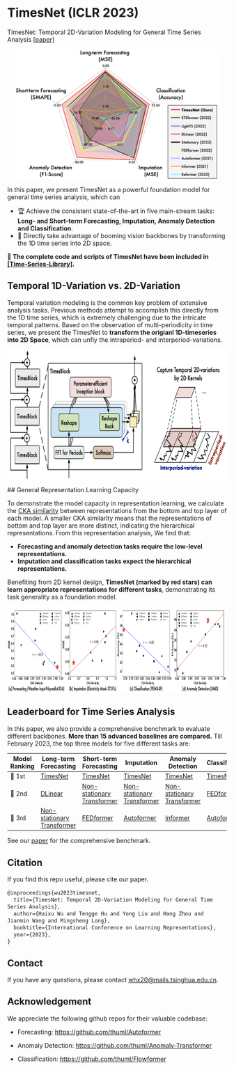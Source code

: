 # TimesNet (ICLR 2023)
TimesNet: Temporal 2D-Variation Modeling for General Time Series Analysis [[paper]](https://openreview.net/pdf?id=ju_Uqw384Oq)

<p align="center">
<img src=".\pic\overall.png" height = "300" alt="" align=center />
</p>

In this paper, we present TimesNet as a powerful foundation model for general time series analysis, which can

- 🏆 Achieve the consistent state-of-the-art in five main-stream tasks: **Long- and Short-term Forecasting, Imputation, Anomaly Detection and Classification**.
- 🌟 Directly take advantage of booming vision backbones by transforming the 1D time series into 2D space.

**:triangular_flag_on_post: The complete code and scripts of TimesNet have been included in [[Time-Series-Library]](https://github.com/thuml/Time-Series-Library).**

## Temporal 1D-Variation vs. 2D-Variation

Temporal variation modeling is the common key problem of extensive analysis tasks. Previous methods attempt to accomplish this directly from the 1D time series, which is extremely challenging due to the intricate temporal patterns. Based on the observation of multi-periodicity in time series, we present the TimesNet to **transform the origianl 1D-timeseries into 2D Space**, which can unfiy the intraperiod- and interperiod-variations.

<p align="center">
<img src=".\pic\timesnet.png" height = "300" alt="" align=center />
</p>
## General Representation Learning Capacity

To demonstrate the model capacity in representation learning, we calculate the [CKA similarity](https://github.com/jayroxis/CKA-similarity) between representations from the bottom and top layer of each model. A smaller CKA similarity means that the representations of bottom and top layer are more distinct, indicating the hierarchical representations. From this representation analysis, We find that:

- **Forecasting and anomaly detection tasks require the low-level representations.**
- **Imputation and classification tasks expect the hierarchical representations.**

Benefiting from 2D kernel design, **TimesNet (marked by red stars) can learn appropriate representations for different tasks**, demonstrating its task generality as a foundation model.

<p align="center">
<img src=".\pic\representation.png" height = "200" alt="" align=center />
</p>

## Leaderboard for Time Series Analysis

In this paper, we also provide a comprehensive benchmark to evaluate different backbones. **More than 15 advanced baselines are compared.** Till February 2023, the top three models for five different tasks are:

| Model<br>Ranking | Long-term<br>Forecasting                                     | Short-term<br>Forecasting                                    | Imputation                                                   | Anomaly<br>Detection                                         | Classification                                     |
| ---------------- | ------------------------------------------------------------ | ------------------------------------------------------------ | ------------------------------------------------------------ | ------------------------------------------------------------ | -------------------------------------------------- |
| 🥇 1st            | [TimesNet](https://arxiv.org/abs/2210.02186)                 | [TimesNet](https://arxiv.org/abs/2210.02186)                 | [TimesNet](https://arxiv.org/abs/2210.02186)                 | [TimesNet](https://arxiv.org/abs/2210.02186)                 | [TimesNet](https://arxiv.org/abs/2210.02186)       |
| 🥈 2nd            | [DLinear](https://github.com/cure-lab/LTSF-Linear)           | [Non-stationary<br/>Transformer](https://github.com/thuml/Nonstationary_Transformers) | [Non-stationary<br/>Transformer](https://github.com/thuml/Nonstationary_Transformers) | [Non-stationary<br/>Transformer](https://github.com/thuml/Nonstationary_Transformers) | [FEDformer](https://github.com/MAZiqing/FEDformer) |
| 🥉 3rd            | [Non-stationary<br>Transformer](https://github.com/thuml/Nonstationary_Transformers) | [FEDformer](https://github.com/MAZiqing/FEDformer)           | [Autoformer](https://github.com/thuml/Autoformer)            | [Informer](https://github.com/zhouhaoyi/Informer2020)        | [Autoformer](https://github.com/thuml/Autoformer)  |

See our [paper](https://openreview.net/pdf?id=ju_Uqw384Oq) for the comprehensive benchmark.

## Citation

If you find this repo useful, please cite our paper.

```
@inproceedings{wu2023timesnet,
  title={TimesNet: Temporal 2D-Variation Modeling for General Time Series Analysis},
  author={Haixu Wu and Tengge Hu and Yong Liu and Hang Zhou and Jianmin Wang and Mingsheng Long},
  booktitle={International Conference on Learning Representations},
  year={2023},
}
```

## Contact
If you have any questions, please contact whx20@mails.tsinghua.edu.cn.

## Acknowledgement

We appreciate the following github repos for their valuable codebase:

- Forecasting: https://github.com/thuml/Autoformer

- Anomaly Detection: https://github.com/thuml/Anomaly-Transformer

- Classification: https://github.com/thuml/Flowformer
